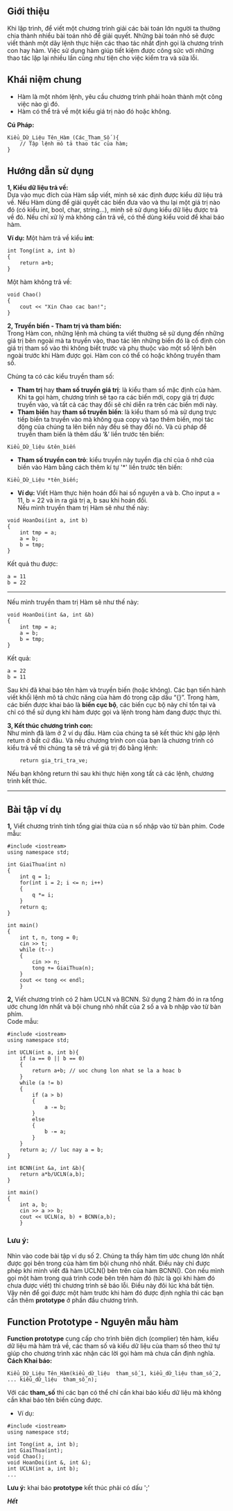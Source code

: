 ## Giới thiệu
Khi lập trình, để viết một chương trình giải các bài toán lớn người ta thường chia thành nhiều bài toán nhỏ để giải quyết. Những bài toán nhỏ sẽ được viết thành một dãy lệnh thực hiện các thao tác nhất định gọi là chương trình con hay hàm. Việc sử dụng hàm giúp tiết kiệm được công sức với những thao tác lặp lại nhiều lần cũng như  tiện cho việc kiểm tra và sửa lỗi. 

## Khái niệm chung
- Hàm là một nhóm lệnh, yêu cầu chương trình phải hoàn thành một công việc nào gì đó.
- Hàm có thể trả về một kiểu giá trị nào đó hoặc không.  

**Cú Pháp:**
```
Kiểu_Dữ_Liệu Tên_Hàm (Các_Tham_Số ){  
    // Tập lệnh mô tả thao tác của hàm;  
}
```

## Hướng dẫn sử dụng
**1, Kiểu dữ liệu trả về:**  
Dựa vào mục đích của Hàm sắp viết, mình sẽ xác định được kiểu dữ liệu trả về. Nếu Hàm dùng để giải quyết các biến đưa vào và thu lại một giá trị nào đó (có kiểu int, bool, char, string…), mình sẽ sử dụng kiểu dữ liệu được trả về đó. Nếu chỉ xử lý mà không cần trả về, có thể dùng kiểu void để khai báo hàm.  

**Ví dụ:** 
Một hàm trả về kiểu **int**:  
```
int Tong(int a, int b)
{
    return a+b;
}
```
Một hàm không trả về:
```
void Chao()
{
    cout << "Xin Chao cac ban!";
}
```

**2, Truyền biến - Tham trị và tham biến:**  
Trong Hàm con, những lệnh mà chúng ta viết thường sẽ sử dụng đến những giá trị bên ngoài mà ta truyền vào, thao tác lên những biến đó là cố định còn giá trị tham số vào thì không biết trước và phụ thuộc vào một số lệnh bên ngoài trước khi Hàm được gọi. Hàm con có thể có hoặc không truyền tham số.

Chúng ta có các kiểu truyền tham số:  
- **Tham trị** hay **tham số truyền giá trị**: là kiểu tham số mặc định của hàm. Khi ta gọi hàm, chương trình sẽ tạo ra các biến mới, copy giá trị được truyền vào, và tất cả các thay đổi sẽ chỉ diễn ra trên các biến mới này.
- **Tham biến** hay **tham số truyền biến**: là kiểu tham số mà sử dụng trực tiếp biến ta truyền vào mà không qua copy và tạo thêm biến, mọi tác động của chúng ta lên biến này đều sẽ thay đổi nó. Và cú pháp để truyền tham biến là thêm dấu ‘&’ liền trước tên biến:  
``` 
Kiểu_Dữ_liệu &tên_biến 
```
- **Tham số truyền con trỏ**: kiểu truyền này tuyền địa chỉ của ô nhớ của biến vào Hàm bằng cách thêm kí tự '*' liền trước tên biến:  
```
Kiểu_Dữ_Liệu *tên_biến;
 ```
- **Ví dụ:** Viết Hàm thực hiện hoán đổi hai số nguyên a và b. Cho input a = 11, b = 22 và in ra giá trị a, b sau khi hoán đổi.  
Nếu mình truyền tham trị Hàm sẽ như thế này:
```
void HoanDoi(int a, int b)
{
    int tmp = a;
    a = b;
    b = tmp;
}
```
Kết quả thu được:  
```
a = 11
b = 22
```  
***
Nếu mình truyền tham trị Hàm sẽ như thế này:
```
void HoanDoi(int &a, int &b)
{
    int tmp = a;
    a = b;
    b = tmp;
}
```  
Kết quả:
```
a = 22
b = 11
```
Sau khi đã khai báo tên hàm và truyền biến (hoặc không). Các bạn tiến hành viết khối lệnh mô tả chức năng của hàm đó trong  cặp dấu “{}”. Trong hàm, các biến được khai báo là **biến cục bộ**, các biến cục bộ này chỉ tồn tại và chỉ có thể sử dụng khi hàm được gọi và lệnh trong hàm đang được thực thi.

**3, Kết thúc chương trình con:**  
Như mình đã làm ở 2 ví dụ đầu. Hàm của chúng ta sẽ kết thúc khi gặp lệnh return ở bất cứ đâu. Và nếu chương trình con của bạn là chương trình có kiểu trả về thì chúng ta sẽ trả về giá trị đó bằng lệnh:  
```
    return gia_tri_tra_ve;
```
Nếu bạn không return thì sau khi thực hiện xong tất cả các lệnh, chương trình kết thúc.

---
## Bài tập ví dụ
**1,** Viết chương trình tính tổng giai thừa của n số nhập vào từ bàn phím. 
Code mẫu:  
```
#include <iostream>
using namespace std;

int GiaiThua(int n)
{
    int q = 1;
    for(int i = 2; i <= n; i++)
    {
        q *= i;
    }
    return q;
}
    
int main()
{
    int t, n, tong = 0;
    cin >> t;
    while (t--)
    {
        cin >> n;
        tong += GiaiThua(n);
    }
    cout << tong << endl;
    }
```

**2,** Viết chương trình có 2 hàm UCLN và BCNN. Sử dụng 2 hàm đó in ra tổng ước chung lớn nhất và bội chung nhỏ nhất của 2 số a và b nhập vào từ bàn phím.  
Code mẫu:
```
#include <iostream>
using namespace std;
    
int UCLN(int a, int b){
    if (a == 0 || b == 0)
    {
        return a+b; // uoc chung lon nhat se la a hoac b
    }
    while (a != b)
    {
        if (a > b)
        {
            a -= b;
        }
        else
        {
            b -= a;
        }
    }
    return a; // luc nay a = b;
}

int BCNN(int &a, int &b){
    return a*b/UCLN(a,b);
}

int main()
{
    int a, b;
    cin >> a >> b;
    cout << UCLN(a, b) + BCNN(a,b);
    }
```

### Lưu ý:  
Nhìn vào code bài tập ví dụ số 2. Chúng ta thấy hàm tìm ước chung lớn nhất được gọi bên trong của hàm tìm bội chung nhỏ nhất. Điều này chỉ được phép khi mình viết đã hàm UCLN() bên trên của hàm BCNN(). Còn nếu mình gọi một hàm trong quá trình code bên trên hàm đó (tức là gọi khi hàm đó chưa được viết) thì chương trình sẽ báo lỗi. Điều này đôi lúc khá bất tiện.  
Vậy nên để gọi được một hàm trước khi hàm đó được định nghĩa thì các bạn cần thêm **prototype** ở phần đầu chương trình.
## **Function Prototype - Nguyên mẫu hàm**  
**Function prototype** cung cấp cho trình biên dịch (complier) tên hàm, kiểu dữ liệu mà hàm trả về, các tham số và kiểu dữ liệu của tham số theo thứ tự giúp cho chương trình xác nhận các lời gọi hàm mà chưa cần định nghĩa.  
**Cách Khai báo:**
```
Kiểu_Dữ_Liệu Tên_Hàm(kiểu_dữ_liệu  tham_số_1, kiểu_dữ_liệu tham_số_2, ... kiểu_dữ_liệu  tham_số_n);
```

Với các **tham_số** thì các bạn có thể chỉ cần khai báo kiểu dữ liệu mà không cần khai báo tên biến cũng được.
- Ví dụ:
```
#include <iostream>
using namespace std;

int Tong(int a, int b);
int GiaiThua(int);
void Chao();
void HoanDoi(int &, int &);
int UCLN(int a, int b);
...
```
**Lưu ý:** khai báo **prototype** kết thúc phải có dấu ';'

***Hết***














    
